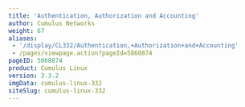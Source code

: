 ```yaml
---
title: 'Authentication, Authorization and Accounting'
author: Cumulus Networks
weight: 67
aliases:
 - '/display/CL332/Authentication,+Authorization+and+Accounting'
 - /pages/viewpage.action?pageId=5868874
pageID: 5868874
product: Cumulus Linux
version: 3.3.2
imgData: cumulus-linux-332
siteSlug: cumulus-linux-332
---
```


